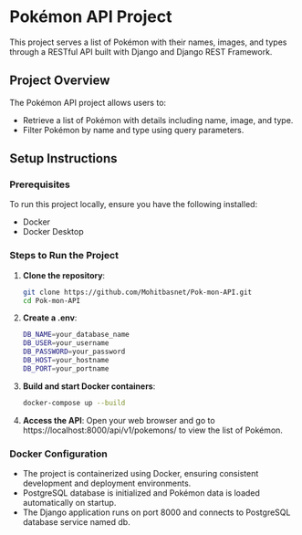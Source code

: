 # Pokémon API Project

This project serves a list of Pokémon with their names, images, and types through a RESTful API built with Django and Django REST Framework.

## Project Overview

The Pokémon API project allows users to:

- Retrieve a list of Pokémon with details including name, image, and type.
- Filter Pokémon by name and type using query parameters.

## Setup Instructions

### Prerequisites

To run this project locally, ensure you have the following installed:

- Docker
- Docker Desktop

### Steps to Run the Project

1. **Clone the repository**:
   ```sh
   git clone https://github.com/Mohitbasnet/Pok-mon-API.git
   cd Pok-mon-API
2. **Create a .env**:
    ```sh
   DB_NAME=your_database_name
   DB_USER=your_username
   DB_PASSWORD=your_password
   DB_HOST=your_hostname
   DB_PORT=your_portname

3. **Build and start Docker containers**:
   ```sh
   docker-compose up --build

4. **Access the API**:
   Open your web browser and go to https://localhost:8000/api/v1/pokemons/ to view the list of Pokémon.

### Docker Configuration
* The project is containerized using Docker, ensuring consistent development and deployment environments.
* PostgreSQL database is initialized and Pokémon data is loaded automatically on startup.
* The Django application runs on port 8000 and connects to PostgreSQL database service named db.
   
